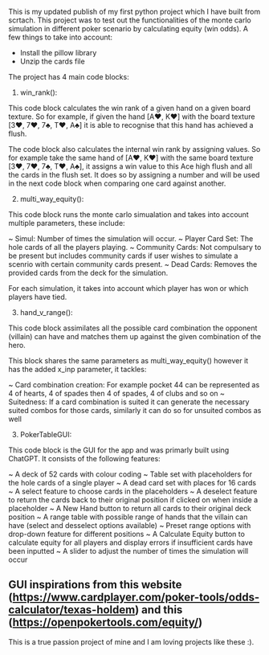 This is my updated publish of my first python project which I have built from scrtach. This project was to test out the functionalities of the monte carlo simulation in different poker scenario by calculating equity (win odds). A few things to take into account:

* Install the pillow library
* Unzip the cards file

The project has 4 main code blocks:

1. win_rank():

This code block calculates the win rank of a given hand on a given board texture. So for example, if given the hand [A♥, K♥] with the board texture [3♥, 7♥, 7♣, T♥, A♣] it is able to recognise that this hand has achieved a flush. 

The code block also calculates the internal win rank by assigning values. So for example take the same hand of [A♥, K♥] with the same board texture [3♥, 7♥, 7♣, T♥, A♣], it assigns a win value to this Ace high flush and all the cards in the flush set. It does so by assigning a number and will be used in the next code block when comparing one card against another.

2. multi_way_equity():

This code block runs the monte carlo simualation and takes into account multiple parameters, these include:

~ Simul: Number of times the simulation will occur.
~ Player Card Set: The hole cards of all the players playing.
~ Community Cards: Not compulsary to be present but includes community cards if user wishes to simulate a scenrio with certain community cards present.
~ Dead Cards: Removes the provided cards from the deck for the simulation.

For each simulation, it takes into account which player has won or which players have tied.

3. hand_v_range():

This code block assimilates all the possible card combination the opponent (villain) can have and matches them up against the given combination of the hero. 

This block shares the same parameters as multi_way_equity() however it has the added x_inp parameter, it tackles:

~ Card combination creation: For example pocket 44 can be represented as 4 of hearts, 4 of spades then 4 of spades, 4 of clubs and so on
~ Suitedness: If a card combination is suited it can generate the necessary suited combos for those cards, similarly it can do so for unsuited combos as well

3. PokerTableGUI:

This code block is the GUI for the app and was primarly built using ChatGPT. It consists of the following features:

~ A deck of 52 cards with colour coding
~ Table set with placeholders for the hole cards of a single player
~ A dead card set with places for 16 cards
~ A select feature to choose cards in the placeholders
~ A deselect feature to return the cards back to their original position if clicked on when inside a placeholder
~ A New Hand button to return all cards to their original deck position
~ A range table with possible range of hands that the villain can have (select and desselect options available)
~ Preset range options with drop-down feature for different positions
~ A Calculate Equity button to calculate equity for all players and display errors if insufficient cards have been inputted
~ A slider to adjust the number of times the simulation will occur

## GUI inspirations from this website (https://www.cardplayer.com/poker-tools/odds-calculator/texas-holdem) and this (https://openpokertools.com/equity/)

This is a true passion project of mine and I am loving projects like these :).
